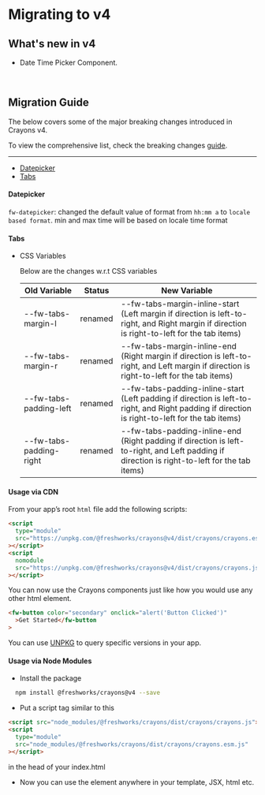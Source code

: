 # Migrating to v4

## What's new in v4

- Date Time Picker Component.

<br>

## Migration Guide

The below covers some of the major breaking changes introduced in Crayons v4.

To view the comprehensive list, check the breaking changes [guide](https://github.com/freshworks/crayons/blob/master/BREAKING.md).

---

- [Datepicker](#datepicker)
- [Tabs](#tabs)

#### Datepicker

`fw-datepicker`: changed the default value of format from `hh:mm a` to `locale based format`. min and max time will be based on locale time format

#### Tabs

- CSS Variables

  Below are the changes w.r.t CSS variables

  | Old Variable            | Status  | New Variable                                                                                                                                   |
  | ----------------------- | ------- | ---------------------------------------------------------------------------------------------------------------------------------------------- |
  | --fw-tabs-margin-l      | renamed | --fw-tabs-margin-inline-start (Left margin if direction is left-to-right, and Right margin if direction is right-to-left for the tab items)    |
  | --fw-tabs-margin-r      | renamed | --fw-tabs-margin-inline-end (Right margin if direction is left-to-right, and Left margin if direction is right-to-left for the tab items)      |
  | --fw-tabs-padding-left  | renamed | --fw-tabs-padding-inline-start (Left padding if direction is left-to-right, and Right padding if direction is right-to-left for the tab items) |
  | --fw-tabs-padding-right | renamed | --fw-tabs-padding-inline-end (Right padding if direction is left-to-right, and Left padding if direction is right-to-left for the tab items)   |

#### Usage via CDN

From your app’s root `html` file add the following scripts:

```html
<script
  type="module"
  src="https://unpkg.com/@freshworks/crayons@v4/dist/crayons/crayons.esm.js"
></script>
<script
  nomodule
  src="https://unpkg.com/@freshworks/crayons@v4/dist/crayons/crayons.js"
></script>
```

You can now use the Crayons components just like how you would use any other html element.

```html live
<fw-button color="secondary" onclick="alert('Button Clicked')"
  >Get Started</fw-button
>
```

You can use [UNPKG](https://unpkg.com/) to query specific versions in your app.

#### Usage via Node Modules

- Install the package

```bash
  npm install @freshworks/crayons@v4 --save
```

- Put a script tag similar to this

```html
<script src="node_modules/@freshworks/crayons/dist/crayons/crayons.js"></script>
<script
  type="module"
  src="node_modules/@freshworks/crayons/dist/crayons/crayons.esm.js"
></script>
```

in the head of your index.html

- Now you can use the element anywhere in your template, JSX, html etc.

